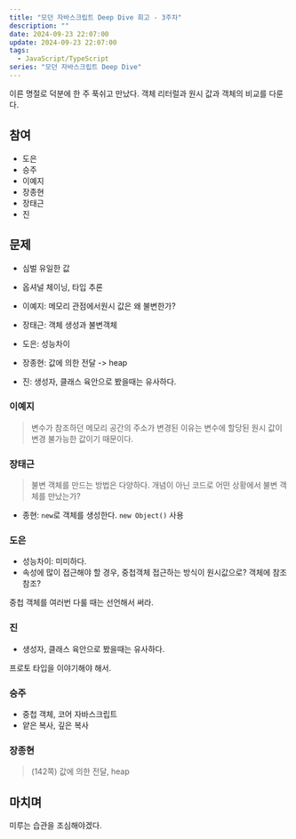 ```yaml
---
title: "모던 자바스크립트 Deep Dive 회고 - 3주차"
description: ""
date: 2024-09-23 22:07:00
update: 2024-09-23 22:07:00
tags:
  - JavaScript/TypeScript
series: "모던 자바스크립트 Deep Dive"
---
```


이른 명절로 덕분에 한 주 푹쉬고 만났다. 객체 리터럴과 원시 값과 객체의 비교를 다룬다.

## 참여

- 도은
- 승주
- 이예지
- 장종현
- 장태근
- 진

## 문제

- 심벌 유일한 값
- 옵셔널 체이닝, 타입 추론

- 이예지: 메모리 관점에서원시 값은 왜 불변한가?
- 장태근: 객체 생성과 불변객체
- 도은: 성능차이
- 장종현: 값에 의한 전달 -> heap
- 진: 생성자, 클래스 육안으로 봤을때는 유사하다.

### 이예지

> 변수가 참조하던 메모리 공간의 주소가 변경된 이유는 변수에 할당된 원시 값이 변경 불가능한 값이기 때문이다.

### 장태근

> 불변 객체를 만드는 방법은 다양하다.
> 개념이 아닌 코드로 어떤 상황에서 불변 객체를 만났는가?

- 종현: `new`로 객체를 생성한다. `new Object()` 사용

### 도은

- 성능차이: 미미하다.
- 속성에 많이 접근해야 할 경우, 중첩객체 접근하는 방식이 원시값으로? 객체에 참조참조?

중첩 객체를 여러번 다룰 때는 선언해서 써라.

### 진

- 생성자, 클래스 육안으로 봤을때는 유사하다.

프로토 타입을 이야기해야 해서.

### 승주

- 중첩 객체, 코어 자바스크립트
- 얕은 복사, 깊은 복사

### 장종현

> (142쪽) 값에 의한 전달, heap

## 마치며

미루는 습관을 조심해야겠다.

